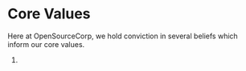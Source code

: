 Core Values
===========

Here at OpenSourceCorp, we hold conviction in several beliefs which inform our core
values.

1.
